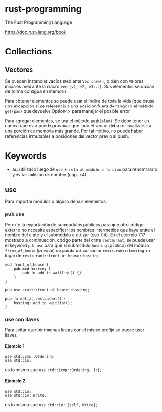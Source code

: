 # rust-programming
The Rust Programming Language

https://doc.rust-lang.org/book

# Collections

## Vectores
Se pueden instanciar vacíos mediante ```Vec::new()```, o bien con valores iniciales mediante la macro ```vec![v1, v2, v3...]```. Sus elementos se ubican de forma contigua en memoria. 

Para obtener elementos se puede usar el índice de toda la vida (que causa una excepción si se referencia a una posición fuera de rango) o el método ```get(pos)``` que devuelve Option<> para manejar el posible error.

Para agregar elementos, se usa el método ```push(elem)```. Se debe tener en cuenta que esto puede provocar que todo el vector deba re-localizarse a una porción de memoria más grande. Por tal motivo, no puede haber referencias inmutables a posiciones del vector previo al push.


# Keywords
* as: utilizado luego de ```use + ruta al módulo o función``` para renombrarlo y evitar colisión de nombre (cap. 7.4)

## use
Para importar módulos o alguno de sus elementos. 

### pub use
Permite la exportación de submódulos públicos para que otro código externo no necesite especificar los nombres intermedios que haya entre el nombre del crate y el submódulo a utilizar (cap 7.4). En el ejemplo 7.17 mostrado a continuación, código parte del crate ```restaurant```, se puede usar el keyword ```pub use``` para que el submódulo ```hosting``` (público) del módulo ```front_of_house``` (privado) se pueda utilizar como ```restaurant::hosting``` en lugar de ```restaurant::front_of_house::hosting```.

```
mod front_of_house {
    pub mod hosting {
        pub fn add_to_waitlist() {}
    }
}

pub use crate::front_of_house::hosting;

pub fn eat_at_restaurant() {
    hosting::add_to_waitlist();
}
```

### use con llaves
Para evitar escribir muchas líneas con el mismo prefijo se puede usar llaves.

#### Ejemplo 1
```
use std::cmp::Ordering;
use std::io;
```

es lo mismo que ``` use std::{cmp::Ordering, io}; ```

#### Ejemplo 2
```
use std::io;
use std::io::Write;
```

es lo mismo que ```use std::io::{self, Write};```
